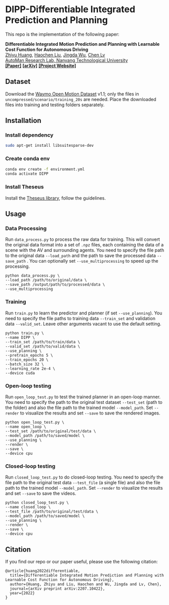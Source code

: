 # DIPP-Differentiable Integrated Prediction and Planning
This repo is the implementation of the following paper:

**Differentiable Integrated Motion Prediction and Planning with Learnable Cost Function for Autonomous Driving**
<br> [Zhiyu Huang](https://mczhi.github.io/), [Haochen Liu](https://scholar.google.com/citations?user=iizqKUsAAAAJ&hl=en), [Jingda Wu](https://wujingda.github.io/), [Chen Lv](https://scholar.google.com/citations?user=UKVs2CEAAAAJ&hl=en) 
<br> [AutoMan Research Lab, Nanyang Technological University](https://lvchen.wixsite.com/automan)
<br> **[[Paper]](https://ieeexplore.ieee.org/document/10154577/)**&nbsp;**[[arXiv]](https://arxiv.org/abs/2207.10422)**&nbsp;**[[Project Website]](https://mczhi.github.io/DIPP/)**

## Dataset
Download the [Waymo Open Motion Dataset](https://waymo.com/open/download/) v1.1; only the files in ```uncompressed/scenario/training_20s``` are needed. Place the downloaded files into training and testing folders separately.

## Installation
### Install dependency
```bash
sudo apt-get install libsuitesparse-dev
```

### Create conda env
```bash
conda env create -f environment.yml
conda activate DIPP
```

### Install Theseus
Install the [Theseus library](https://github.com/facebookresearch/theseus), follow the guidelines.

## Usage
### Data Processing
Run ```data_process.py``` to process the raw data for training. This will convert the original data format into a set of ```.npz``` files, each containing the data of a scene with the AV and surrounding agents. You need to specify the file path to the original data ```--load_path``` and the path to save the processed data ```--save_path``` . You can optionally set ```--use_multiprocessing``` to speed up the processing. 
```shell
python data_process.py \
--load_path /path/to/original/data \
--save_path /output/path/to/processed/data \
--use_multiprocessing
```

### Training
Run ```train.py``` to learn the predictor and planner (if set ```--use_planning```). You need to specify the file paths to training data ```--train_set``` and validation data ```--valid_set```. Leave other arguments vacant to use the default setting.
```shell
python train.py \
--name DIPP \
--train_set /path/to/train/data \
--valid_set /path/to/valid/data \
--use_planning \
--pretrain_epochs 5 \
--train_epochs 20 \
--batch_size 32 \
--learning_rate 2e-4 \
--device cuda
```

### Open-loop testing
Run ```open_loop_test.py``` to test the trained planner in an open-loop manner. You need to specify the path to the original test dataset ```--test_set``` (path to the folder) and also the file path to the trained model ```--model_path```. Set ```--render``` to visualize the results and set ```--save``` to save the rendered images.
```shell
python open_loop_test.py \
--name open_loop \
--test_set /path/to/original/test/data \
--model_path /path/to/saved/model \
--use_planning \
--render \
--save \
--device cpu
```

### Closed-loop testing
Run ```closed_loop_test.py``` to do closed-loop testing. You need to specify the file path to the original test data ```--test_file``` (a single file) and also the file path to the trained model ```--model_path```. Set ```--render``` to visualize the results and set ```--save``` to save the videos.
```shell
python closed_loop_test.py \
--name closed_loop \
--test_file /path/to/original/test/data \
--model_path /path/to/saved/model \
--use_planning \
--render \
--save \
--device cpu
```

## Citation
If you find our repo or our paper useful, please use the following citation:
```
@article{huang2022differentiable,
  title={Differentiable Integrated Motion Prediction and Planning with Learnable Cost Function for Autonomous Driving},
  author={Huang, Zhiyu and Liu, Haochen and Wu, Jingda and Lv, Chen},
  journal={arXiv preprint arXiv:2207.10422},
  year={2022}
}
```

